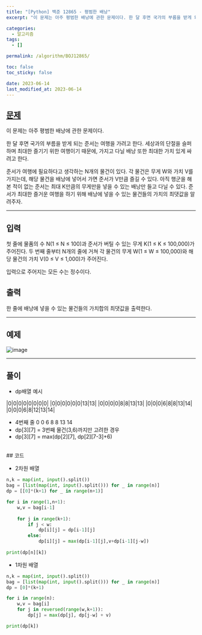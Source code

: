 ```yaml
---
title: "[Python] 백준 12865 - 평범한 배낭"
excerpt: "이 문제는 아주 평범한 배낭에 관한 문제이다. 한 달 후면 국가의 부름을 받게 되는 준서는 여행을 가려고 한다. 세상과의 단절을 슬퍼하며 최대한 즐기기 위한 여행이기 때문에, 가지고 다닐 배낭 또한 최대한 가치 있게 싸려고 한다."

categories:
  - 알고리즘
tags:
  - []

permalink: /algorithm/BOJ12865/

toc: false
toc_sticky: false

date: 2023-06-14
last_modified_at: 2023-06-14
---
```


## [문제](https://www.acmicpc.net/problem/12865)

이 문제는 아주 평범한 배낭에 관한 문제이다.

한 달 후면 국가의 부름을 받게 되는 준서는 여행을 가려고 한다. 세상과의 단절을 슬퍼하며 최대한 즐기기 위한 여행이기 때문에, 가지고 다닐 배낭 또한 최대한 가치 있게 싸려고 한다.

준서가 여행에 필요하다고 생각하는 N개의 물건이 있다. 각 물건은 무게 W와 가치 V를 가지는데, 해당 물건을 배낭에 넣어서 가면 준서가 V만큼 즐길 수 있다. 아직 행군을 해본 적이 없는 준서는 최대 K만큼의 무게만을 넣을 수 있는 배낭만 들고 다닐 수 있다. 준서가 최대한 즐거운 여행을 하기 위해 배낭에 넣을 수 있는 물건들의 가치의 최댓값을 알려주자.
***

## 입력
첫 줄에 물품의 수 N(1 ≤ N ≤ 100)과 준서가 버틸 수 있는 무게 K(1 ≤ K ≤ 100,000)가 주어진다. 두 번째 줄부터 N개의 줄에 거쳐 각 물건의 무게 W(1 ≤ W ≤ 100,000)와 해당 물건의 가치 V(0 ≤ V ≤ 1,000)가 주어진다.

입력으로 주어지는 모든 수는 정수이다.

## 출력
한 줄에 배낭에 넣을 수 있는 물건들의 가치합의 최댓값을 출력한다.

***

## 예제
![image](https://github.com/JS042/cs231n/assets/84077022/52a2f9e4-000a-43cd-acee-fa325c7034ec)

***

## 풀이

- dp배열 예시

|0|0|0|0|0|0|0|0|
|0|0|0|0|0|0|13|13|
|0|0|0|0|8|8|13|13|
|0|0|0|6|8|8|13|14|
|0|0|0|6|8|12|13|14|

- 4번째 줄 0 0 6 8 8 13 14
- dp[3][7] = 3번째 물건(3,6)까지만 고려한 경우
- dp[3][7] = max(dp[2][7], dp[2][7-3]+6)

<br/>
## 코드

- 2차원 배열

```python
n,k = map(int, input().split())
bag = [list(map(int, input().split())) for _ in range(n)]
dp = [[0]*(k+1) for _ in range(n+1)]

for i in range(1,n+1):
    w,v = bag[i-1]
    
    for j in range(k+1):
        if j < w:
            dp[i][j] = dp[i-1][j]
        else:
            dp[i][j] = max(dp[i-1][j],v+dp[i-1][j-w])
    
print(dp[n][k])
```
- 1차원 배열

```python
n,k = map(int, input().split())
bag = [list(map(int, input().split())) for _ in range(n)]
dp = [0]*(k+1)

for i in range(n):
    w,v = bag[i]
    for j in reversed(range(w,k+1)):
        dp[j] = max(dp[j], dp[j-w] + v)

print(dp[k])
```